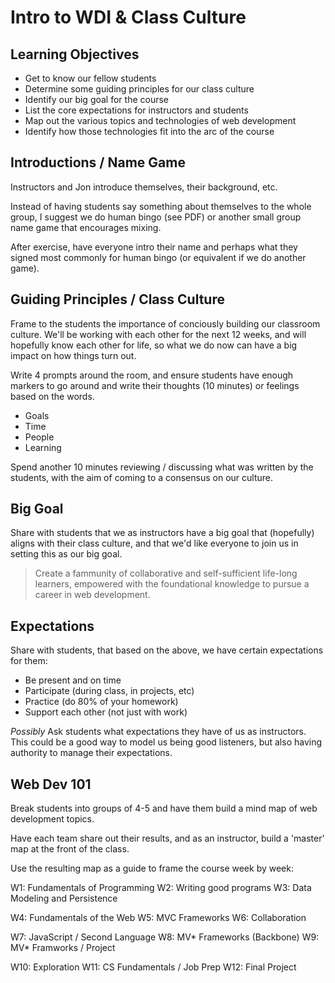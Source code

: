 # Intro to WDI & Class Culture

## Learning Objectives

* Get to know our fellow students
* Determine some guiding principles for our class culture
* Identify our big goal for the course
* List the core expectations for instructors and students
* Map out the various topics and technologies of web development
* Identify how those technologies fit into the arc of the course

## Introductions / Name Game

Instructors and Jon introduce themselves, their background, etc.

Instead of having students say something about themselves to the whole group,
I suggest we do human bingo (see PDF) or another small group name game that
encourages mixing.

After exercise, have everyone intro their name and perhaps what they signed most
commonly for human bingo (or equivalent if we do another game).

## Guiding Principles / Class Culture

Frame to the students the importance of conciously building our classroom culture.
We'll be working with each other for the next 12 weeks, and will hopefully know
each other for life, so what we do now can have a big impact on how things turn out.

Write 4 prompts around the room, and ensure students have enough markers to go
around and write their thoughts (10 minutes) or feelings based on the words.

* Goals
* Time
* People
* Learning

Spend another 10 minutes reviewing / discussing what was written by the students,
with the aim of coming to a consensus on our culture.

## Big Goal

Share with students that we as instructors have a big goal that (hopefully)
aligns with their class culture, and that we'd like everyone to join us in setting
this as our big goal.

>Create a fammunity of collaborative and self-sufficient life-long learners,
empowered with the foundational knowledge to pursue a career in web development.

## Expectations

Share with students, that based on the above, we have certain expectations for
them:

* Be present and on time
* Participate (during class, in projects, etc)
* Practice (do 80% of your homework)
* Support each other (not just with work)

*Possibly*
Ask students what expectations they have of us as instructors. This could be a
good way to model us being good listeners, but also having authority to manage
their expectations.

## Web Dev 101

Break students into groups of 4-5 and have them build a mind map of web
development topics.

Have each team share out their results, and as an instructor, build a 'master'
map at the front of the class.

Use the resulting map as a guide to frame the course week by week:

W1: Fundamentals of Programming
W2: Writing good programs
W3: Data Modeling and Persistence

W4: Fundamentals of the Web
W5: MVC Frameworks
W6: Collaboration

W7: JavaScript / Second Language
W8: MV* Frameworks (Backbone)
W9: MV* Framworks / Project

W10: Exploration
W11: CS Fundamentals / Job Prep
W12: Final Project
